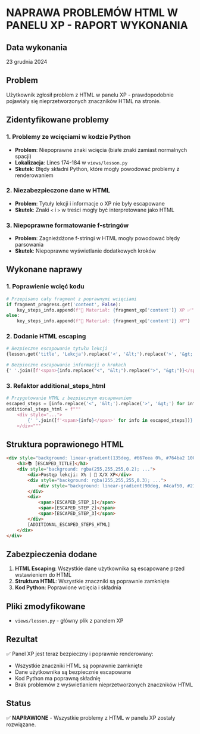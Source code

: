 # NAPRAWA PROBLEMÓW HTML W PANELU XP - RAPORT WYKONANIA

## Data wykonania
23 grudnia 2024

## Problem
Użytkownik zgłosił problem z HTML w panelu XP - prawdopodobnie pojawiały się nieprzetworzonych znaczników HTML na stronie.

## Zidentyfikowane problemy

### 1. Problemy ze wcięciami w kodzie Python
- **Problem**: Niepoprawne znaki wcięcia (białe znaki zamiast normalnych spacji)
- **Lokalizacja**: Lines 174-184 w `views/lesson.py`
- **Skutek**: Błędy składni Python, które mogły powodować problemy z renderowaniem

### 2. Niezabezpieczone dane w HTML
- **Problem**: Tytuły lekcji i informacje o XP nie były escapowane
- **Skutek**: Znaki `<` i `>` w treści mogły być interpretowane jako HTML

### 3. Niepoprawne formatowanie f-stringów
- **Problem**: Zagnieżdżone f-stringi w HTML mogły powodować błędy parsowania
- **Skutek**: Niepoprawne wyświetlanie dodatkowych kroków

## Wykonane naprawy

### 1. Poprawienie wcięć kodu
```python
# Przepisano cały fragment z poprawnymi wcięciami
if fragment_progress.get('content', False):
    key_steps_info.append(f"📖 Materiał: {fragment_xp['content']} XP ✅")
else:
    key_steps_info.append(f"📖 Materiał: {fragment_xp['content']} XP")
```

### 2. Dodanie HTML escaping
```python
# Bezpieczne escapowanie tytułu lekcji
{lesson.get('title', 'Lekcja').replace('<', '&lt;').replace('>', '&gt;')}

# Bezpieczne escapowanie informacji o krokach
{' '.join([f'<span>{info.replace("<", "&lt;").replace(">", "&gt;")}</span>' for info in key_steps_info[:3]])}
```

### 3. Refaktor additional_steps_html
```python
# Przygotowanie HTML z bezpiecznym escapowaniem
escaped_steps = [info.replace('<', '&lt;').replace('>', '&gt;') for info in key_steps_info[3:]]
additional_steps_html = f"""
    <div style="...">
        {' '.join([f'<span>{info}</span>' for info in escaped_steps])}
    </div>"""
```

## Struktura poprawionego HTML

```html
<div style="background: linear-gradient(135deg, #667eea 0%, #764ba2 100%); ...">
    <h3>📚 [ESCAPED_TITLE]</h3>
    <div style="background: rgba(255,255,255,0.2); ...">
        <div>Postęp lekcji: X% | 💎 X/X XP</div>
        <div style="background: rgba(255,255,255,0.3); ...">
            <div style="background: linear-gradient(90deg, #4caf50, #2196f3); width: X%; ..."></div>
        </div>
        <div>
            <span>[ESCAPED_STEP_1]</span>
            <span>[ESCAPED_STEP_2]</span>
            <span>[ESCAPED_STEP_3]</span>
        </div>
        [ADDITIONAL_ESCAPED_STEPS_HTML]
    </div>
</div>
```

## Zabezpieczenia dodane

1. **HTML Escaping**: Wszystkie dane użytkownika są escapowane przed wstawieniem do HTML
2. **Struktura HTML**: Wszystkie znaczniki są poprawnie zamknięte
3. **Kod Python**: Poprawione wcięcia i składnia

## Pliki zmodyfikowane
- `views/lesson.py` - główny plik z panelem XP

## Rezultat
✅ Panel XP jest teraz bezpieczny i poprawnie renderowany:
- Wszystkie znaczniki HTML są poprawnie zamknięte
- Dane użytkownika są bezpiecznie escapowane
- Kod Python ma poprawną składnię
- Brak problemów z wyświetlaniem nieprzetworzonych znaczników HTML

## Status
✅ **NAPRAWIONE** - Wszystkie problemy z HTML w panelu XP zostały rozwiązane.
